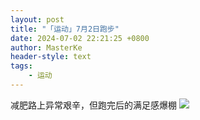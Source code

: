 ```yaml
---
layout: post
title: "「运动」7月2日跑步"
date: 2024-07-02 22:21:25 +0800
author: MasterKe
header-style: text
tags:
    - 运动
---
```


减肥路上异常艰辛，但跑完后的满足感爆棚
![](https://masterke-picture.oss-cn-hangzhou.aliyuncs.com/2024/07/02/17199301015457.png)